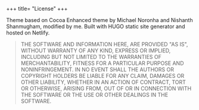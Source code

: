 +++
title= "License"
+++

Theme based on Cocoa Enhanced theme by Michael Noronha and Nishanth Shanmugham, modified by me. Built with HUGO static site generator and hosted on Netlify.


> THE SOFTWARE AND INFORMATION HERE, ARE PROVIDED "AS IS", WITHOUT WARRANTY OF ANY KIND, EXPRESS OR
> IMPLIED, INCLUDING BUT NOT LIMITED TO THE WARRANTIES OF MERCHANTABILITY,
> FITNESS FOR A PARTICULAR PURPOSE AND NONINFRINGEMENT. IN NO EVENT SHALL THE
> AUTHORS OR COPYRIGHT HOLDERS BE LIABLE FOR ANY CLAIM, DAMAGES OR OTHER
> LIABILITY, WHETHER IN AN ACTION OF CONTRACT, TORT OR OTHERWISE, ARISING FROM,
> OUT OF OR IN CONNECTION WITH THE SOFTWARE OR THE USE OR OTHER DEALINGS IN
> THE SOFTWARE.

